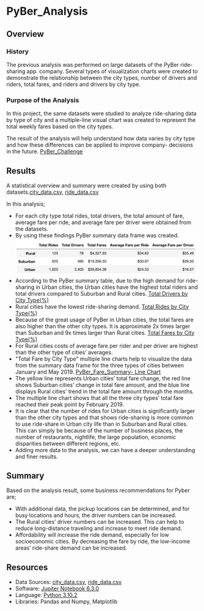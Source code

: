 # PyBer_Analysis

## Overview

### History
The previous analysis was performed on large datasets of the PyBer ride-sharing app. company. Several types of visualization charts were created to demonstrate the relationship between the city types, number of drivers and riders, total fares, and riders and drivers by city type. 

### Purpose of the Analysis
In this project, the same datasets were studied to analyze ride-sharing data by type of city and a multiple-line visual chart was created to represent the total weekly fares based on the city types.

The result of the analysis will help understand how data varies by city type and how these differences can be applied to improve company- decisions in the future. [PyBer_Challenge](https://github.com/duygusimsek/PyBer_Analysis/blob/main/PyBer_Challenge.ipynb)

## Results
A statistical overview and summary were created by using both datasets.[city_data.csv](https://github.com/duygusimsek/PyBer_Analysis/blob/main/Resources/city_data.csv),
[ride_data.csv](https://github.com/duygusimsek/PyBer_Analysis/blob/main/Resources/ride_data.csv)

In this analysis;
* For each city type total rides, total drivers, the total amount of fare, average fare per ride, and average fare per driver were obtained from the datasets. 
* By using these findings PyBer summary data frame was created. ![PyBer_summary_df](https://github.com/duygusimsek/PyBer_Analysis/blob/main/analysis/PyBer_summary_df.png)
* According to the PyBer summary table, due to the high demand for ride-sharing in Urban cities, the Urban cities have the highest total riders and total drivers compared to Suburban and Rural cities.  [Total Drivers by City Type(%)](https://github.com/duygusimsek/PyBer_Analysis/blob/main/analysis/Fig7.png)
* Rural cities have the lowest ride-sharing demand. [Total Rides by City Type(%)](https://github.com/duygusimsek/PyBer_Analysis/blob/main/analysis/Fig6.png)
* Because of the great usage of PyBer in Urban cities, the total fares are also higher than the other city types. It is approximate 2x times larger than Suburban and  9x times larger than Rural cities. [Total Fares by City Type(%)](https://github.com/duygusimsek/PyBer_Analysis/blob/main/analysis/Fig5.png)
* For Rural cities costs of average fare per rider and per driver are highest than the other type of cities’ averages. 
* "Total Fare by City Type" multiple line charts help to visualize the data from the summary data frame for the three types of cities between January and May 2019. [PyBer_Fare_Summary- Line Chart](https://github.com/duygusimsek/PyBer_Analysis/blob/main/analysis/PyBer_fare_summary.png)
* The yellow line represents Urban cities’ total fare change, the red line shows Suburban cities’ change in total fare amount, and the blue line displays Rural cities’ trend in the total fare amount through the months. 
* The multiple line chart shows that all the three city types’ total fare reached their peak point by February 2019. 
* It is clear that the number of rides for Urban cities is significantly larger than the other city types and that shows ride-sharing is more common to use ride-share in Urban city life than in Suburban and Rural cities. This can simply be because of the number of business places, the number of restaurants, nightlife, the large population, economic disparities between different regions, etc. 
* Adding more data to the analysis, we can have a deeper understanding and finer results. 

## Summary
Based on the analysis result, some business recommendations for Pyber are;
* With additional data, the pickup locations can be determined, and for busy locations and hours, the driver numbers can be increased. 
* The Rural cities’ driver numbers can be increased. This can help to reduce long-distance traveling and increase to meet ride demand. 
* Affordability will increase the ride demand, especially for low socioeconomic cities. By decreasing the fare by ride, the low-income areas’ ride-share demand can be increased. 

## Resources
* Data Sources: [city_data.csv](https://github.com/duygusimsek/PyBer_Analysis/blob/main/Resources/city_data.csv),
 [ride_data.csv](https://github.com/duygusimsek/PyBer_Analysis/blob/main/Resources/ride_data.csv)
* Software: [Jupiter Notebook 6.3.0](https://jupyter.org/)
* Language: [Python 3.10.2](https://www.python.org/downloads)
* Libraries: Pandas and Numpy, Matplotlib 






